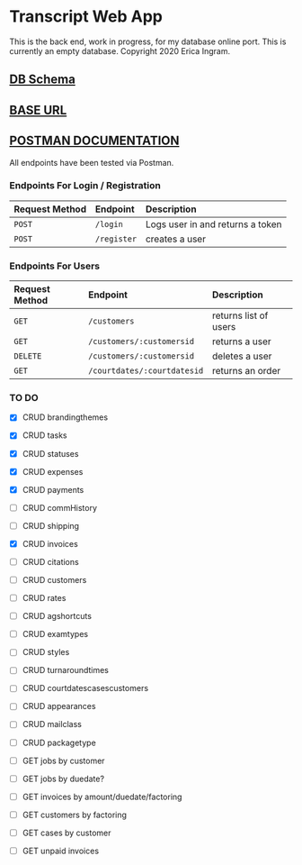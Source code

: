 # Transcript Web App

This is the back end, work in progress, for my database online port.  This is currently an empty database.  Copyright 2020 Erica Ingram.

## [DB Schema](https://dbdesigner.page.link/gbEtfTr1XjgwDa2C7)

## [BASE URL](https://transcript-webapp.herokuapp.com/api)

## [POSTMAN DOCUMENTATION](https://documenter.getpostman.com/view/6401823/SzRxWAvu?version=latest)

All endpoints have been tested via Postman.

### Endpoints For Login / Registration

| Request Method | Endpoint         | Description                          |
| :------------- | :--------------- | :----------------------------------- |
| `POST`         | `/login`         | Logs user in and returns a token     |
| `POST`         | `/register`      | creates a user                       |

### Endpoints For Users

| Request Method | Endpoint                      | Description                          |
| :------------- | :---------------------------- | :----------------------------------- |
| `GET`          | `/customers`                  | returns list of users                |
| `GET`          | `/customers/:customersid`     | returns a user                       |
| `DELETE`       | `/customers/:customersid`     | deletes a user                       |
| `GET`          | `/courtdates/:courtdatesid`   | returns an order                     |


### TO DO

- [X] CRUD brandingthemes
- [X] CRUD tasks
- [X] CRUD statuses
- [X] CRUD expenses
- [X] CRUD payments
- [ ] CRUD commHistory
- [ ] CRUD shipping
- [X] CRUD invoices
- [ ] CRUD citations
- [ ] CRUD customers

- [ ] CRUD rates
- [ ] CRUD agshortcuts
- [ ] CRUD examtypes
- [ ] CRUD styles
- [ ] CRUD turnaroundtimes
- [ ] CRUD courtdatescasescustomers
- [ ] CRUD appearances
- [ ] CRUD mailclass
- [ ] CRUD packagetype

- [ ] GET jobs by customer
- [ ] GET jobs by duedate?
- [ ] GET invoices by amount/duedate/factoring
- [ ] GET customers by factoring
- [ ] GET cases by customer
- [ ] GET unpaid invoices

